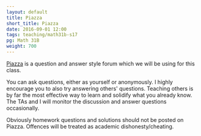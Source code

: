 ```yaml
---
layout: default
title: Piazza
short_title: Piazza
date: 2016-09-01 12:00
tags: teaching/math31b-s17
pg: Math 31B
weight: 700
---
```


[Piazza][] is a question and answer style forum which we will be using for this class. 

You can ask questions, either as yourself or anonymously. I highly encourage you to also try answering others' questions. Teaching others is by far the most effective way to learn and solidify what you already know. The TAs and I will monitor the discussion and answer questions occasionally. 

Obviously homework questions and solutions should not be posted on Piazza. Offences will be treated as academic dishonesty/cheating.

[Piazza]: http://www.piazza.com/ucla/spring2017/math31bwhite
[CCLE]: https://ccle.ucla.edu/course/view/17F-MATH31B-1
